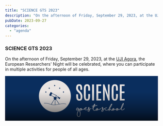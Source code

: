 ```yaml
---
title: "SCIENCE GTS 2023"  
description: "On the afternoon of Friday, September 29, 2023, at the UJI Agora, the European Researchers' Night will be celebrated, where you can participate in multiple activities for people of all ages."  
pubDate: 2023-09-27  
categories:  
  - "agenda"  
---
```


### SCIENCE GTS 2023  

On the afternoon of Friday, September 29, 2023, at the [UJI Agora](https://www.google.es/maps/place/Universitat+Jaume+I/@39.9941791,-0.0681244,18z/data=!4m6!3m5!1s0xd5ffe0fca9b5147:0x1368bf53b3a7fb3f!8m2!3d39.9943481!4d-0.0702147!16zL20vMDg0dGNk?entry=ttu&g_ep=EgoyMDI1MDMzMC4wIKXMDSoASAFQAw%3D%3D), the European Researchers' Night will be celebrated, where you can participate in multiple activities for people of all ages.  

![](images/Captura-de-pantalla-2023-09-28-011230-1024x298.png)  
